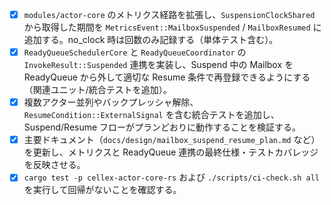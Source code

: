- [x] `modules/actor-core` のメトリクス経路を拡張し、`SuspensionClockShared` から取得した期間を `MetricsEvent::MailboxSuspended` / `MailboxResumed` に追加する。no_clock 時は回数のみ記録する（単体テスト含む）。
- [x] `ReadyQueueSchedulerCore` と `ReadyQueueCoordinator` の `InvokeResult::Suspended` 連携を実装し、Suspend 中の Mailbox を ReadyQueue から外して適切な Resume 条件で再登録できるようにする（関連ユニット/統合テストを追加）。
- [x] 複数アクター並列やバックプレッシャ解除、`ResumeCondition::ExternalSignal` を含む統合テストを追加し、Suspend/Resume フローがプランどおりに動作することを検証する。
- [x] 主要ドキュメント（`docs/design/mailbox_suspend_resume_plan.md` など）を更新し、メトリクスと ReadyQueue 連携の最終仕様・テストカバレッジを反映させる。
- [x] `cargo test -p cellex-actor-core-rs` および `./scripts/ci-check.sh all` を実行して回帰がないことを確認する。
